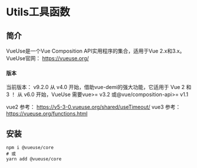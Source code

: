 # Utils工具函数

## 简介
VueUse是一个Vue Composition API实用程序的集合，适用于Vue 2.x和3.x。
VueUse官网： https://vueuse.org/
#### 版本
  当前版本： v9.2.0
  从 v4.0 开始，借助vue-demi的强大功能，它适用于 Vue 2 和 3 ！
  从 v6.0 开始，VueUse 需要vue>= v3.2 或@vue/composition-api>= v1.1

  vue2 参考： https://v5-3-0.vueuse.org/shared/useTimeout/
  vue3 参考： https://vueuse.org/functions.html

## 安装
```
npm i @vueuse/core
# 或
yarn add @vueuse/core
```